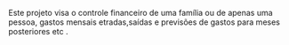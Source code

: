 Este projeto visa o controle financeiro de uma família ou de apenas uma pessoa, gastos mensais etradas,saídas e previsões de gastos para meses posteriores etc .
